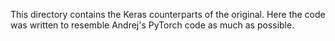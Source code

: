This directory contains the Keras counterparts of the original. Here the code was written to resemble Andrej's PyTorch code as much as possible.